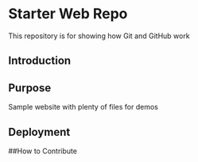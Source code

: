 # Starter Web Repo

This repository is for showing how Git and GitHub work

## Introduction

## Purpose

Sample website with plenty of files for demos

## Deployment

##How to Contribute

